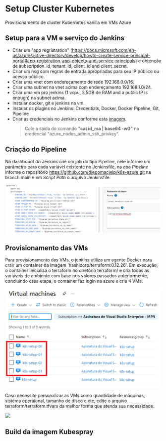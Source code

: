 # Setup Cluster Kubernetes
Provisionamento de cluster Kubernetes vanilla em VMs Azure

## Setup para a VM e serviço do Jenkins
- Criar um "app regristration" (https://docs.microsoft.com/en-us/azure/active-directory/develop/howto-create-service-principal-portal#app-registration-app-objects-and-service-principals) e obtenção de subscription_id, tenant_id, client_id and client_secret. 
- Criar um nsg com regras de entrada apropriadas para seu IP público ou acesso público.
- Criar uma vnet com endereçamento de rede 192.168.0.0/16.
- Criar uma subnet na vnet acima com endereçamento 192.168.1.0/24.
- Criar uma vm pro jenkins (1 vcpu, 3,5GB de RAM and a public IP is enough) na subnet acima.
- Instalar docker, git e jenkins na vm.
- Instalar os plugins no Jenkins: Credentials, Docker, Docker Pipeline, Git, Pipeline
- Criar as credenciais no Jenkins conforme esta [imagem](images/Credenciais_Jenkins.png). 
  > Cole a saída do comando **"cat id_rsa | base64 -w0"** na credencial "azure_nodes_admin_ssh_privkey".

## Criação do Pipeline
No dashboard do Jenkins crie um job do tipo Pipeline, nele informe um parâmetro para cada variável existente no Jenkinsfile, na aba <i>Pipeline</i> informe o repositório https://github.com/diegomacielp/k8s-azure.git na branch main e em <i>Script Path</i> o arquivo Jenkinsfile.

<img src="https://github.com/diegomacielp/k8s-azure/blob/main/images/Variaveis.png">

## Provisionamento das VMs
Para provisionamento das VMs, o jenkins utiliza um agente Docker para crair um container da imagem 'hashicorp/terraform:0.12.26'. Em execução, o container inicializa o terraform no diretório terraform/ e cria todas as variáveis de ambiente com base nos valores passados anteriormente, concluindo essa etapa, o container faz login na azure e cria 4 VMs.

<img src="https://github.com/diegomacielp/k8s-azure/blob/main/images/VMs.png">

Caso necessite personalizar as VMs como quantidade de máquinas, sistema operaional, tamanho de disco e etc, edite o arquivo terraform/terraform.tfvars da melhor forma que atenda sua necessidade.

<img src="https://github.com/diegomacielp/k8s-azure/blob/main/images/Terraform_vm.png">

## Build da imagem Kubespray
